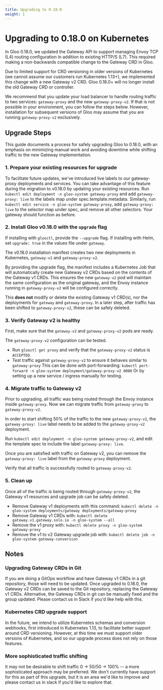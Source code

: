 ```yaml
---
title: Upgrading to 0.18.0
weight: 1
---
```


# Upgrading to 0.18.0 on Kubernetes
In Gloo 0.18.0, we updated the Gateway API to support managing Envoy TCP (L4) routing configuration in addition to existing HTTP/S (L7). This required making a non-backwards compatible change to the Gateway CRD in Gloo. 

Due to limited support for CRD versioning in older versions of Kubernetes (we cannot assume our customers run Kubernetes 1.13+), we implemented this change with a new Gateway v2 CRD. Gloo 0.18.0+ will no longer install the old Gateway CRD or controller.  

We recommend that you update your load balancer to handle routing traffic to two services: `gateway-proxy` and the new `gateway-proxy-v2`. If that is not possible in your environment, you can follow the steps below. However, installation for subsequent versions of Gloo may assume that you are running `gateway-proxy-v2` exclusively.

## Upgrade Steps

This guide documents a process for safely upgrading Gloo to 0.18.0, with an emphasis on minimizing manual work and avoiding downtime while shifting traffic to the new Gateway implementation. 

### 1. Prepare your existing resources for upgrade
To facilitate future updates, we've introduced live labels to our gateway-proxy deployments and services. You can take advantage of this feature during the migration to v0.18.0 by updating your existing resources. Run `kubectl edit deployment -n gloo-system gateway-proxy` and add `gateway-proxy: live` to the labels map under spec.template.metadata. Similarly, run `kubectl edit service -n gloo-system gateway-proxy`, add `gateway-proxy: live` to the selector map under spec, and remove all other selectors. Your gateway should function as before.

### 2. Install Gloo v0.18.0 with the `upgrade` flag
If installing with `glooctl`, provide the `--upgrade` flag. If installing with Helm, set `upgrade: true` in the values file under `gateway`.

The v0.18.0 installation manifest creates two new deployments in Kubernetes, `gateway-v2` and `gateway-proxy-v2`. 

By providing the upgrade flag, the manifest includes a Kubernetes Job that will automatically create new Gateway v2 CRDs based on the contents of the Gateway v1 CRDs. This ensures the new `gateway-v2` pod will maintain the same configuration as the original gateway, and the Envoy instance running in `gateway-proxy-v2` will be configured correctly. 

This **does not** modify or delete the existing Gateway v1 CRD(s), nor the deployments for `gateway` and `gateway-proxy`. In a later step, after traffic has been shifted to `gateway-proxy-v2`, these can be safely deleted. 

### 3. Verify Gateway v2 is healthy
First, make sure that the `gateway-v2` and `gateway-proxy-v2` pods are ready. 

The `gateway-proxy-v2` configuration can be tested. 
* Run `glooctl get proxy` and verify that the `gateway-proxy-v2` status is `ACCEPTED`. 
* Test traffic against `gateway-proxy-v2` to ensure it behaves similar to `gateway-proxy`
	This can be done with port-forwarding: `kubectl port-forward -n gloo-system deployment/gateway-proxy-v2 8080`
	Or by setting up a new service / ingress manually for testing. 

### 4. Migrate traffic to Gateway v2
Prior to upgrading, all traffic was being routed through the Envoy instance inside `gateway-proxy`. Now we can migrate traffic from `gateway-proxy` to `gateway-proxy-v2`. 

In order to start shifting 50% of the traffic to the new `gateway-proxy-v2`, the `gateway-proxy: live` label needs to be added to the `gateway-proxy-v2` deployment.

Run `kubectl edit deployment -n gloo-system gateway-proxy-v2`, and edit the template spec to include the label `gateway-proxy: live`. 

Once you are satisfied with traffic on Gateway v2, you can remove the `gateway-proxy: live` label from the `gateway-proxy` deployment.

Verify that all traffic is successfully routed to `gateway-proxy-v2`.

### 5. Clean up
Once all of the traffic is being routed through `gateway-proxy-v2`, the Gateway v1 resources and upgrade job can be safely deleted. 

* Remove Gateway v1 deployments with this command:
`kubectl delete -n gloo-system deployments/gateway deployments/gateway-proxy`
* Remove Gateway v1 CRDs with: 
`kubectl delete gateway.v1.gateway.solo.io -n gloo-system --all`
* Remove the v1 proxy with:
`kubectl delete proxy -n gloo-system gateway-proxy`
* Remove the v1 to v2 Gateway upgrade job with:
`kubectl delete job -n gloo-system gateway-conversion`

## Notes

### Upgrading Gateway CRDs in Git
If you are doing a GitOps workflow and have Gateway v1 CRDs in a git repository, those will need to be updated. Once upgraded to 0.18.0, the Gateway v2 CRDs can be saved to the Git repository, replacing the Gateway v1 CRDs. Alternative, the Gateway CRDs in git can be manually fixed and the group updated. Please contact us in Slack if you'd like help with this. 

### Kubernetes CRD upgrade support
In the future, we intend to utilize Kubernetes schemas and conversion webhooks, first introduced in Kubernetes 1.13, to facilitate better support around CRD versioning. However, at this time we must support older versions of Kubernetes, and so our upgrade process does not rely on those features. 

### More sophisticated traffic shifting
It may not be desirable to shift traffic 0 -> 50/50 -> 100% -- a more sophisticated approach may be preferred. We don't currently have support for this as part of this upgrade, but it is an area we'd like to improve and please contact us in slack if you'd like to explore that. 
